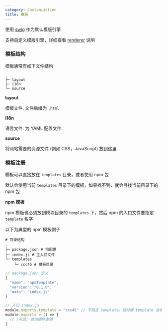 ```yaml
---
category: Customization
title: 模板
---
```


使用 [swig](https://github.com/node-swig/swig-templates) 作为默认模版引擎

支持自定义模版引擎，详细查看 [renderer](/api/renderer/) 说明

### 模板结构

模板通常有如下文件结构

```
.
├─ layout
├─ i18n
└─ source
```

**layout**

模板文件, 文件后缀为 `.html`

**i18n**

语言文件. 为 YAML 配置文件.

**source**

将网站需要的资源文件 (例如 CSS，JavaScript) 放到这里

### 模板注册

模板可以直接放在 `templates` 目录，或者使用 npm 包

默认会使用当前 `templates` 目录下的模板，如果找不到，就会寻找当前目录下的 npm 包

**npm 模板**

npm 模板也必须放到模块目录的 `templates` 下，然后 npm 的入口文件要指定 `template` 名字

以下为典型的 npm 模板例子

```
# 目录结构
.
├─ package.json # 包配置
├─ index.js # 主入口文件
└─ templates
    └─ ccc45 # 模板目录
```

```js
// package.json 定义
{
  "name": "npmTemplate",
  "version": "0.1.0",
  "main": "index.js"
}
```

```js
// 入口 index.js
module.exports.template = 'ccc45' // 不指定 template，这时候 template 会使用 npm 包名
module.exports = () => {
  // [可选] 其他插件逻辑
}
```
